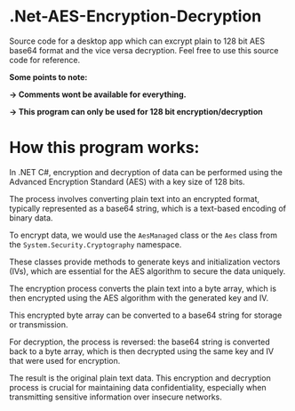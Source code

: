 # .Net-AES-Encryption-Decryption

Source code for a desktop app which can excrypt plain to 128 bit AES base64 format and the vice versa decryption. Feel free to use this source code for reference. 

**Some points to note:**

**-> Comments wont be available for everything.**

**-> This program can only be used for 128 bit encryption/decryption**

# How this program works:

In .NET C#, encryption and decryption of data can be performed using the Advanced Encryption Standard (AES) with a key size of 128 bits. 

The process involves converting plain text into an encrypted format, typically represented as a base64 string, which is a text-based encoding of binary data. 

To encrypt data, we would use the `AesManaged` class or the `Aes` class from the `System.Security.Cryptography` namespace. 

These classes provide methods to generate keys and initialization vectors (IVs), which are essential for the AES algorithm to secure the data uniquely. 

The encryption process converts the plain text into a byte array, which is then encrypted using the AES algorithm with the generated key and IV. 

This encrypted byte array can be converted to a base64 string for storage or transmission. 

For decryption, the process is reversed: the base64 string is converted back to a byte array, which is then decrypted using the same key and IV that were used for encryption. 

The result is the original plain text data. This encryption and decryption process is crucial for maintaining data confidentiality, especially when transmitting sensitive information over insecure networks.
